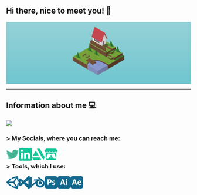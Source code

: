 ## Hi there, nice to meet you! 👋

<a href="https://github.com/BaggyGishev">
<img align="center" src="https://raw.githubusercontent.com/BaggyGishev/BaggyGishev/main/Images/preview.png">
</a>

***

## Information about me 💻
<img align="center" src="https://github-readme-stats.vercel.app/api?username=BaggyGishev&show_icons=true&text_color=e7d9ea&title_color=11698e&icon_color=16c79a&theme=dark">

### > My Socials, where you can reach me:
[<img align="left" width="35px" alt="Twitter" src="https://raw.githubusercontent.com/BaggyGishev/BaggyGishev/93abb35427424eda6f62fb9bd866dcd2102b1866/Images/twitter.svg">](https://twitter.com/BaggyGishev)
[<img align="left" width="35px" alt="LinkedIn" src="https://raw.githubusercontent.com/BaggyGishev/BaggyGishev/93abb35427424eda6f62fb9bd866dcd2102b1866/Images/linkedin.svg">](https://www.linkedin.com/in/b-tsaplya/)
[<img align="left" width="35px" alt="ArtStation" src="https://raw.githubusercontent.com/BaggyGishev/BaggyGishev/93abb35427424eda6f62fb9bd866dcd2102b1866/Images/artstation.svg">](https://www.artstation.com/gisha)
[<img align="left" width="35px" alt="Itch" src="https://raw.githubusercontent.com/BaggyGishev/BaggyGishev/93abb35427424eda6f62fb9bd866dcd2102b1866/Images/itch-dot-io.svg">](https://gisha.itch.io/)

</br>

### > Tools, which I use:
<img align="left" width="35px" alt="Unity" src="https://raw.githubusercontent.com/BaggyGishev/BaggyGishev/a8550b5f7bf0c62e111bb844fa40ea3c13fe8bf3/Images/unity.svg">
<img align="left" width="35px" alt="Visual Studio" src="https://raw.githubusercontent.com/BaggyGishev/BaggyGishev/a8550b5f7bf0c62e111bb844fa40ea3c13fe8bf3/Images/visualstudio.svg">
<img align="left" width="35px" alt="Blender" src="https://raw.githubusercontent.com/BaggyGishev/BaggyGishev/a8550b5f7bf0c62e111bb844fa40ea3c13fe8bf3/Images/blender.svg">
<img align="left" width="35px" alt="Photoshop" src="https://raw.githubusercontent.com/BaggyGishev/BaggyGishev/a8550b5f7bf0c62e111bb844fa40ea3c13fe8bf3/Images/adobephotoshop.svg">
<img align="left" width="35px" alt="Illustrator" src="https://raw.githubusercontent.com/BaggyGishev/BaggyGishev/a8550b5f7bf0c62e111bb844fa40ea3c13fe8bf3/Images/adobeillustrator.svg">
<img align="left" width="35px" alt="After Effects" src="https://raw.githubusercontent.com/BaggyGishev/BaggyGishev/a8550b5f7bf0c62e111bb844fa40ea3c13fe8bf3/Images/adobeaftereffects.svg">
